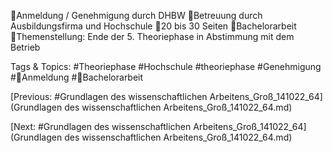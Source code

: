 Anmeldung / Genehmigung durch DHBW 
Betreuung durch Ausbildungsfirma und Hochschule
20 bis 30 Seiten
Bachelorarbeit
Themenstellung: Ende der 5. Theoriephase in Abstimmung mit dem Betrieb

   Tags & Topics:
   #Theoriephase
   #Hochschule
   #theoriephase
   #Genehmigung
   #Anmeldung
   #Bachelorarbeit

[Previous: #Grundlagen des wissenschaftlichen Arbeitens_Groß_141022_64](Grundlagen des wissenschaftlichen Arbeitens_Groß_141022_64.md)

[Next: #Grundlagen des wissenschaftlichen Arbeitens_Groß_141022_64](Grundlagen des wissenschaftlichen Arbeitens_Groß_141022_64.md)